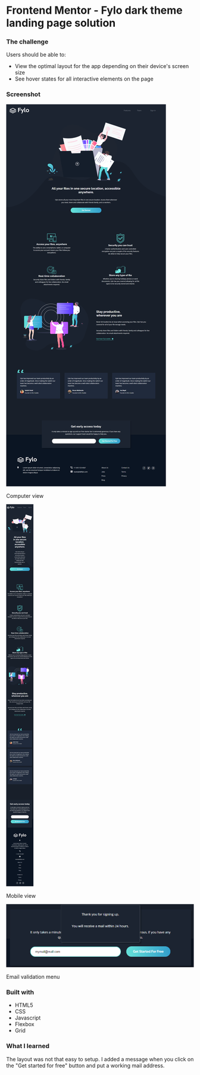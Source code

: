 # Frontend Mentor - Fylo dark theme landing page solution
  

### The challenge

Users should be able to:

- View the optimal layout for the app depending on their device's screen size
- See hover states for all interactive elements on the page


### Screenshot

![Screenshot 1](./cap1.png)

Computer view

![Screenshot 2](./cap2.png)

Mobile view

![Screenshot 3](./cap3.png)

Email validation menu


### Built with

- HTML5
- CSS
- Javascript
- Flexbox
- Grid


### What I learned

The layout was not that easy to setup. I added a message when you click on the "Get started for free" button and put a working mail address.